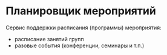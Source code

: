 # Планировщик мероприятий
Сервис поддержки расписания (программы) мероприятия:
- расписание занятий групп
- разовые события (конференции, семинары и т.п.)